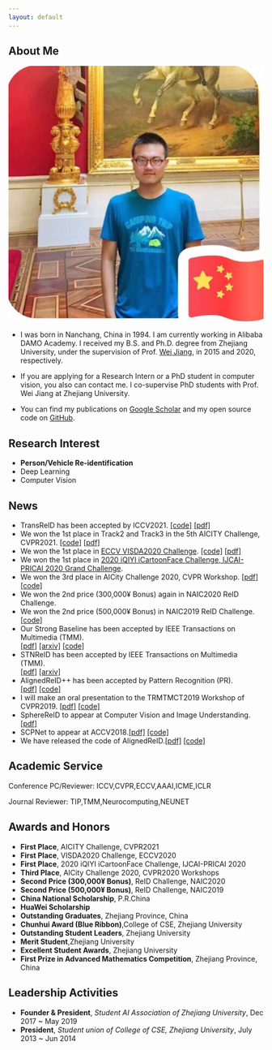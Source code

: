 ```yaml
---
layout: default
---
```


## About Me

<img class="profile-picture" src="./imgs/photo.jpg">

- I was born in Nanchang, China in 1994. I am currently working in Alibaba DAMO Academy. I received my B.S. and Ph.D. degree from Zhejiang University, under the supervision of Prof. [Wei Jiang](https://person.zju.edu.cn/jiangwei), in 2015 and 2020, respectively. 

- If you are applying for a Research Intern or a PhD student in computer vision, you also can contact me. I co-supervise PhD students with Prof. Wei Jiang at Zhejiang University.

- You can find my publications on [Google Scholar](https://scholar.google.com.hk/citations?user=7QvWnzMAAAAJ&hl=zh-CN) and my open source code on [GitHub](https://github.com/michuanhaohao).


## Research Interest

- **Person/Vehicle Re-identification**
- Deep Learning 
- Computer Vision

## News
- TransReID has been accepted by ICCV2021.
    [[code]](https://github.com/heshuting555/TransReID)
	[[pdf]](https://arxiv.org/abs/2102.04378)
- We won the 1st place in Track2 and Track3 in the 5th AICITY Challenge, CVPR2021.
    [[code]](https://github.com/michuanhaohao/AICITY2021_Track2_DMT)
	[[pdf]](https://openaccess.thecvf.com/content/CVPR2021W/AICity/papers/Luo_An_Empirical_Study_of_Vehicle_Re-Identification_on_the_AI_City_CVPRW_2021_paper.pdf)
- We won the 1st place in [ECCV VISDA2020 Challenge](http://ai.bu.edu/visda-2020/).
    [[code]](https://github.com/vimar-gu/Bias-Eliminate-DA-ReID)
	[[pdf]](https://arxiv.org/pdf/2012.13498.pdf)
- We won the 1st place in [2020 iQIYI iCartoonFace Challenge, IJCAI-PRICAI 2020 Grand Challenge](http://challenge.ai.iqiyi.com/detail?raceId=5def71b4e9fcf68aef76a75e).
- We won the 3rd place in AICity Challenge 2020, CVPR Workshop.
    [[pdf]](https://arxiv.org/pdf/2004.10547.pdf)
    [[code]](https://github.com/heshuting555/AICITY2020_DMT_VehicleReID)
- We won the 2nd price (300,000¥ Bonus) again in NAIC2020 ReID Challenge. 
- We won the 2nd price (500,000¥ Bonus) in NAIC2019 ReID Challenge. [[code]](https://github.com/heshuting555/NAIC_Person_ReID_DMT)
- Our Strong Baseline has been accepted by IEEE Transactions on Multimedia (TMM).  
    [[pdf]](https://ieeexplore.ieee.org/document/8930088)
    [[arxiv]](https://arxiv.org/pdf/1906.08332)
    [[code]](https://github.com/michuanhaohao/reid-strong-baseline)
- STNReID has been accepted by IEEE Transactions on Multimedia (TMM).  
    [[pdf]](https://ieeexplore.ieee.org/abstract/document/8955948)
    [[arxiv]](https://arxiv.org/abs/1903.07072) 
- AlignedReID++ has been accepted by Pattern Recognition (PR).  
    [[pdf]](https://www.sciencedirect.com/science/article/pii/S0031320319302031?via%3Dihub#!)
    [[code]](https://github.com/michuanhaohao/AlignedReID)
- I will make an oral presentation to the TRMTMCT2019 Workshop of CVPR2019.
    [[pdf]](http://openaccess.thecvf.com/content_CVPRW_2019/papers/TRMTMCT/Luo_Bag_of_Tricks_and_a_Strong_Baseline_for_Deep_Person_CVPRW_2019_paper.pdf)
    [[code]](https://github.com/michuanhaohao/reid-strong-baseline)
- SphereReID to appear at Computer Vision and Image Understanding.[[pdf]](https://arxiv.org/pdf/1807.00537)
- SCPNet to appear at ACCV2018.[[pdf]](https://arxiv.org/pdf/1810.06996)
     [[code]](https://github.com/xfanplus/Open-SCPNet)
- We have released the code of AlignedReID.[[pdf]](https://arxiv.org/pdf/1711.08184)
     [[code]](https://github.com/michuanhaohao/AlignedReID)


## Academic Service

Conference PC/Reviewer: ICCV,CVPR,ECCV,AAAI,ICME,ICLR

Journal Reviewer: TIP,TMM,Neurocomputing,NEUNET

## Awards and Honors
- **First Place**, AICITY Challenge, CVPR2021
- **First Place**, VISDA2020 Challenge, ECCV2020
- **First Place**, 2020 iQIYI iCartoonFace Challenge, IJCAI-PRICAI 2020
- **Third Place**, AICity Challenge 2020, CVPR2020 Workshops
- **Second Price (300,000¥ Bonus)**, ReID Challenge, NAIC2020
- **Second Price (500,000¥ Bonus)**, ReID Challenge, NAIC2019
- **China National Scholarship**, P.R.China
- **HuaWei Scholarship**
- **Outstanding Graduates**, Zhejiang Province, China
- **Chunhui Award (Blue Ribbon)**,College of CSE, Zhejiang University
- **Outstanding Student Leaders**, Zhejiang University
- **Merit Student**,Zhejiang University
- **Excellent Student Awards**, Zhejiang University
- **First Prize in Advanced Mathematics Competition**, Zhejiang Province, China

## Leadership Activities

- **Founder & President**, _Student AI Association of Zhejiang University_, Dec 2017 ~ May 2019
- **President**, _Student union of College of CSE, Zhejiang University_, July 2013 ~ Jun 2014
